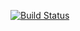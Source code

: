 [![Build Status](https://app.travis-ci.com/Sergei-U/tgbot.svg?branch=master)](https://app.travis-ci.com/github/Sergei-U/tgbot)